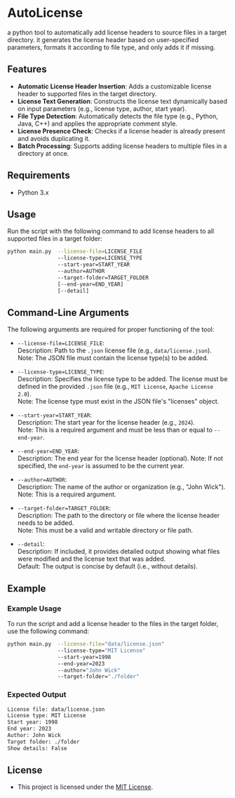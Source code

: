 <!--
 MIT License
 
 Copyright (c) 2024 - 2024 Wick Dynex
 
 Permission is hereby granted, free of charge,
 to any person obtaining a copy of this software and associated documentation files (the 'Software'),
 to deal in the Software without restriction, including without limitation the rights
 to use, copy, modify, merge, publish, distribute, sublicense, and/or sell copies of the Software
 and to permit persons to whom the Software is furnished to do so
 
 The above copyright notice
 and this permission notice
 shall be included in all copies or substantial portions of the Software.
-->
# AutoLicense

a python tool to automatically add license headers to source files in a target directory. it generates the license header based on user-specified parameters, formats it according to file type, and only adds it if missing.

## Features

- **Automatic License Header Insertion**: Adds a customizable license header to supported files in the target directory.
- **License Text Generation**: Constructs the license text dynamically based on input parameters (e.g., license type, author, start year).
- **File Type Detection**: Automatically detects the file type (e.g., Python, Java, C++) and applies the appropriate comment style.
- **License Presence Check**: Checks if a license header is already present and avoids duplicating it.
- **Batch Processing**: Supports adding license headers to multiple files in a directory at once.

## Requirements

- Python 3.x

## Usage

Run the script with the following command to add license headers to all supported files in a target folder:

```bash
python main.py  --license-file=LICENSE_FILE 
                --license-type=LICENSE_TYPE 
                --start-year=START_YEAR
                --author=AUTHOR 
                --target-folder=TARGET_FOLDER 
                [--end-year=END_YEAR] 
                [--detail]
```

## Command-Line Arguments

The following arguments are required for proper functioning of the tool:

- `--license-file=LICENSE_FILE`:  
  Description: Path to the `.json` license file (e.g., `data/license.json`).  
  Note: The JSON file must contain the license type(s) to be added.

- `--license-type=LICENSE_TYPE`:  
  Description: Specifies the license type to be added. The license must be defined in the provided `.json` file (e.g., `MIT License`, `Apache License 2.0`).  
  Note: The license type must exist in the JSON file's "licenses" object.

- `--start-year=START_YEAR`:  
  Description: The start year for the license header (e.g., `2024`).  
  Note: This is a required argument and must be less than or equal to `--end-year`.

- `--end-year=END_YEAR`:  
  Description: The end year for the license header (optional). 
  Note: If not specified, the `end-year` is assumed to be the current year.

- `--author=AUTHOR`:  
  Description: The name of the author or organization (e.g., "John Wick").  
  Note: This is a required argument.

- `--target-folder=TARGET_FOLDER`:  
  Description: The path to the directory or file where the license header needs to be added.  
  Note: This must be a valid and writable directory or file path.

- `--detail`:  
  Description: If included, it provides detailed output showing what files were modified and the license text that was added.  
  Default: The output is concise by default (i.e., without details).

## Example

### Example Usage

To run the script and add a license header to the files in the target folder, use the following command:

```bash
python main.py  --license-file="data/license.json" 
                --license-type="MIT License"
                --start-year=1998 
                --end-year=2023 
                --author="John Wick" 
                --target-folder="./folder"
```

### Expected Output

```bash
License file: data/license.json
License type: MIT License
Start year: 1998
End year: 2023
Author: John Wick
Target folder: ./folder
Show details: False
```

## License

 - This project is licensed under the [MIT License](https://opensource.org/licenses/MIT).